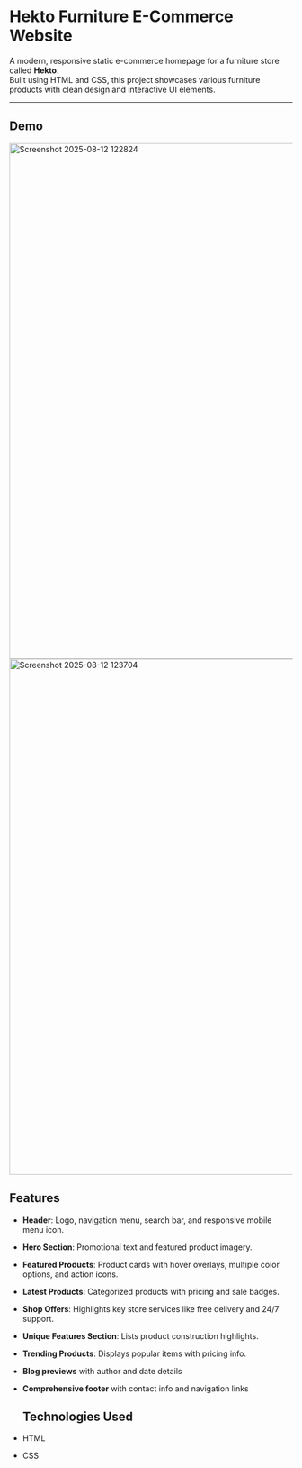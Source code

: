 # Hekto Furniture E-Commerce Website

A modern, responsive static e-commerce homepage for a furniture store called **Hekto**.  
Built using HTML and CSS, this project showcases various furniture products with clean design and interactive UI elements.

---
## Demo
<img width="1893" height="915" alt="Screenshot 2025-08-12 122824" src="https://github.com/user-attachments/assets/90ceb944-6828-47ef-bc10-55cb6747e9a9" />
<img width="1893" height="915" alt="Screenshot 2025-08-12 123704" src="https://github.com/user-attachments/assets/6411780e-805a-421d-93e9-9858b393f995" />


## Features

- **Header**: Logo, navigation menu, search bar, and responsive mobile menu icon.
- **Hero Section**: Promotional text and featured product imagery.
- **Featured Products**: Product cards with hover overlays, multiple color options, and action icons.
- **Latest Products**: Categorized products with pricing and sale badges.
- **Shop Offers**: Highlights key store services like free delivery and 24/7 support.
- **Unique Features Section**: Lists product construction highlights.
- **Trending Products**: Displays popular items with pricing info.
- **Blog previews** with author and date details  
- **Comprehensive footer** with contact info and navigation links

  ## Technologies Used
- HTML
- CSS
